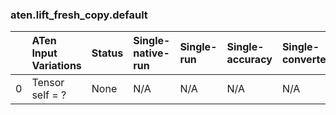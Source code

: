 ### aten.lift_fresh_copy.default
|    | ATen Input Variations   | Status   | Single-native-run   | Single-run   | Single-accuracy   | Single-converted   |
|---:|:------------------------|:---------|:--------------------|:-------------|:------------------|:-------------------|
|  0 | Tensor self = ?         | None     | N/A                 | N/A          | N/A               | N/A                |

